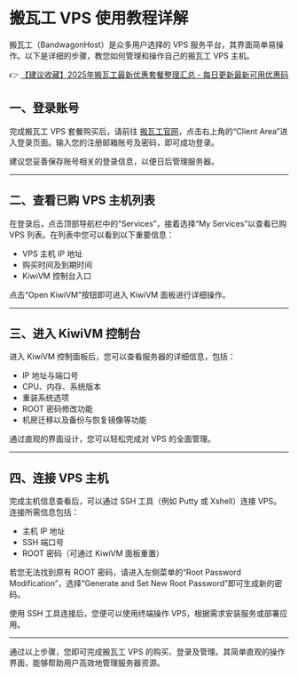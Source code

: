 # 搬瓦工 VPS 使用教程详解

搬瓦工（BandwagonHost）是众多用户选择的 VPS 服务平台，其界面简单易操作。以下是详细的步骤，教您如何管理和操作自己的搬瓦工 VPS 主机。

👉 [【建议收藏】2025年搬瓦工最新优惠套餐整理汇总 - 每日更新最新可用优惠码](https://bit.ly/banwagon)

## 一、登录账号

完成搬瓦工 VPS 套餐购买后，请前往 [搬瓦工官网](https://bit.ly/banwagon)，点击右上角的“Client Area”进入登录页面。输入您的注册邮箱账号及密码，即可成功登录。

建议您妥善保存账号相关的登录信息，以便日后管理服务器。

---

## 二、查看已购 VPS 主机列表

在登录后，点击顶部导航栏中的“Services”，接着选择“My Services”以查看已购 VPS 列表。在列表中您可以看到以下重要信息：

- VPS 主机 IP 地址
- 购买时间及到期时间
- KiwiVM 控制台入口

点击“Open KiwiVM”按钮即可进入 KiwiVM 面板进行详细操作。

---

## 三、进入 KiwiVM 控制台

进入 KiwiVM 控制面板后，您可以查看服务器的详细信息，包括：

- IP 地址与端口号
- CPU、内存、系统版本
- 重装系统选项
- ROOT 密码修改功能
- 机房迁移以及备份与恢复镜像等功能

通过直观的界面设计，您可以轻松完成对 VPS 的全面管理。

---

## 四、连接 VPS 主机

完成主机信息查看后，可以通过 SSH 工具（例如 Putty 或 Xshell）连接 VPS。连接所需信息包括：

- 主机 IP 地址
- SSH 端口号
- ROOT 密码（可通过 KiwiVM 面板重置）

若您无法找到原有 ROOT 密码，请进入左侧菜单的“Root Password Modification”，选择“Generate and Set New Root Password”即可生成新的密码。

使用 SSH 工具连接后，您便可以使用终端操作 VPS，根据需求安装服务或部署应用。

---

通过以上步骤，您即可完成搬瓦工 VPS 的购买、登录及管理。其简单直观的操作界面，能够帮助用户高效地管理服务器资源。